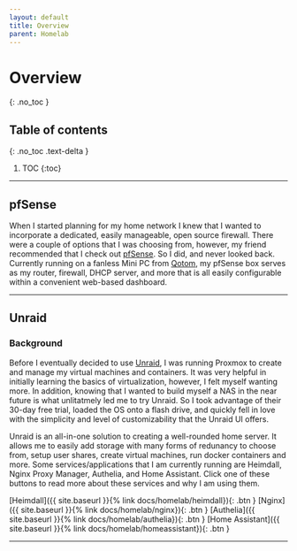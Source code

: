 ```yaml
---
layout: default
title: Overview
parent: Homelab
---
```


# Overview
{: .no_toc }

## Table of contents
{: .no_toc .text-delta }

1. TOC
{:toc}

---

## pfSense

When I started planning for my home network I knew that I wanted to incorporate a dedicated, easily manageable, open source firewall. There were a couple of options that I was choosing from, however, my friend recommended that I check out [pfSense](https://www.pfsense.org/). So I did, and never looked back. Currently running on a fanless Mini PC from [Qotom](https://www.qotom.net/), my pfSense box serves as my router, firewall, DHCP server, and more that is all easily configurable within a convenient web-based dashboard.

---

## Unraid


### Background
Before I eventually decided to use [Unraid](https://unraid.net/), I was running Proxmox to create and manage my virtual machines and containers. It was very helpful in initially learning the basics of virtualization, however, I felt myself wanting more. In addition, knowing that I wanted to build myself a NAS in the near future is what unlitatmely led me to try Unraid. So I took advantage of their 30-day free trial, loaded the OS onto a flash drive, and quickly fell in love with the simplicity and level of customizability that the Unraid UI offers.

Unraid is an all-in-one solution to creating a well-rounded home server. It allows me to easily add storage with many forms of redunancy to choose from, setup user shares, create virtual machines, run docker containers and more. Some services/applications that I am currently running are Heimdall, Nginx Proxy Manager, Authelia, and Home Assistant. Click one of these buttons to read more about these services and why I am using them.

[Heimdall]({{ site.baseurl }}{% link docs/homelab/heimdall}){: .btn } [Nginx]({{ site.baseurl }}{% link docs/homelab/nginx}){: .btn } [Authelia]({{ site.baseurl }}{% link docs/homelab/authelia}){: .btn } [Home Assistant]({{ site.baseurl }}{% link docs/homelab/homeassistant}){: .btn }

---

